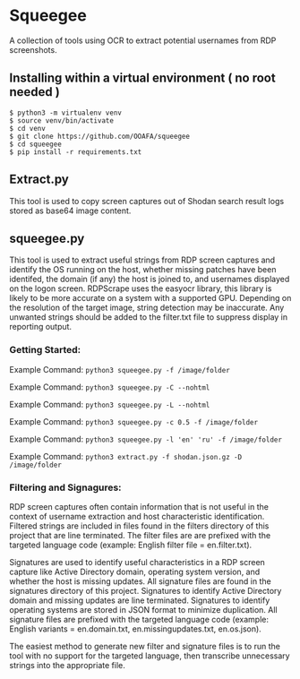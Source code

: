 # Squeegee

A collection of tools using OCR to extract potential usernames from RDP screenshots.

## Installing within a virtual environment ( no root needed )
```
$ python3 -m virtualenv venv
$ source venv/bin/activate
$ cd venv
$ git clone https://github.com/OOAFA/squeegee
$ cd squeegee
$ pip install -r requirements.txt
```

## Extract.py
This tool is used to copy screen captures out of Shodan search result logs stored as base64 image content.

## squeegee.py

This tool is used to extract useful strings from RDP screen captures and identify the OS running on the host, whether missing patches have been identifed, the domain (if any) the host is joined to, and usernames displayed on the logon screen. RDPScrape uses the easyocr library, this library is likely to be more accurate on a system with a supported GPU. Depending on the resolution of the target image, string detection may be inaccurate. Any unwanted strings should be added to the filter.txt file to suppress display in reporting output.


### Getting Started:

Example Command: `python3 squeegee.py -f /image/folder`

Example Command: `python3 squeegee.py -C --nohtml`

Example Command: `python3 squeegee.py -L --nohtml`

Example Command: `python3 squeegee.py -c 0.5 -f /image/folder`

Example Command: `python3 squeegee.py -l 'en' 'ru' -f /image/folder`

Example Command: `python3 extract.py -f shodan.json.gz -D /image/folder`

### Filtering and Signagures:

RDP screen captures often contain information that is not useful in the context of username extraction and host characteristic identification. Filtered strings are included in files found in the filters directory of this project that are line terminated. The filter files are are prefixed with the targeted language code (example: English filter file = en.filter.txt).

Signatures are used to identify useful characteristics in a RDP screen capture like Active Directory domain, operating system version, and whether the host is missing updates. All signature files are found in the signatures directory of this project. Signatures to identify Active Directory domain and missing updates are line terminated. Signatures to identify operating systems are stored in JSON format to minimize duplication. All signature files are prefixed with the targeted language code (example: English variants = en.domain.txt, en.missingupdates.txt, en.os.json).

The easiest method to generate new filter and signature files is to run the tool with no support for the targeted language, then transcribe unnecessary strings into the appropriate file.
